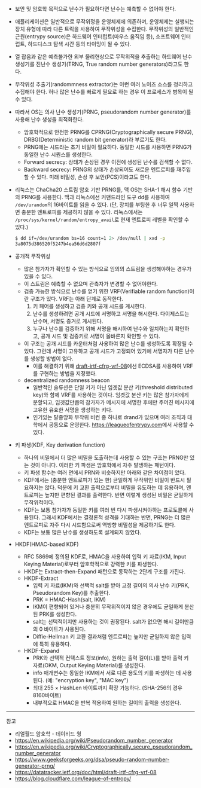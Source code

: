 
- 보안 및 암호학 목적으로 난수가 필요하다면 난수는 예측할 수 없어야 한다.
- 애플리케이션은 일반적으로 무작위정을 운영체제에 의존하며, 운영체제는 실행되는 장치 유형에 따라 다른 트릭을 사용하여 무작위성을 수집한다. 무작위성의 일반적인 근원(entrypy source)은 하드웨어 인터럽트(마우스 움직임 등), 소프트웨어 인터럽트, 하드디스크 탐색 시간 등의 타이밍이 될 수 있다.
- 열 잡음과 같은 예측불가한 외부 물리현상으로 무작위적을 추출하는 하드웨어 난수 생성기를 진난수 생성기(TRNG, True random number generators)라고도 한다.
- 무작위성 추출기(randommness extractor)는 이런 여러 노이즈 소스를 정리하고 수집해야 한다. 허나 많은 난수를 빠르게 필요로 하는 경우 이 프로세스가 병목이 될 수 있다.

- 따라서 OS는 의사 난수 생성기(PRNG, pseudorandom number generator)를 사용해 난수 생성을 최적화한다.
  - 암호학적으로 안전한 PRNG를 CPRNG(Cryptographically secure PRNG), DRBG(Deterministic random bit generator)라 부르기도 한다.
  - PRNG에는 시드라는 초기 비밀이 필요하다. 동일한 시드를 사용하면 PRNG가 동일한 난수 시퀀스를 생성한다.
  - Forward secrecy: 상태가 손상된 경우 이전에 생성된 난수를 검색할 수 없다.
  - Backward secrecy: PRNG의 상태가 손상되어도 새로운 엔트로피를 재주입할 수 있다. 미래 비밀성, 손상 후 보안(PCS)이라고도 한다.

- 리눅스는 ChaCha20 스트림 암호 기반 PRNG를, 맥 OS는 SHA-1 해시 함수 기반의 PRNG를 사용한다. 맥과 리눅스에선 커맨드라인 도구 dd를 사용하여 `/dev/urandom`의 16바이트를 읽을 수 있다. (단, 장치를 부팅한 후 너무 일찍 사용하면 충분한 엔트로피를 제공하지 않을 수 있다. 리눅스에서는 `/proc/sys/kernel/random/entropy_avail`로 현재 엔트로피 레벨을 확인할 수 있다.)

  ```sh
  $ dd if=/dev/urandom bs=16 count=1 2> /dev/null | xxd -p
  3a8075d386520f5247b4ea56d6d2807f
  ```

- 공개적 무작위성
  - 많은 참가자가 확인할 수 있는 방식으로 임의의 스트림을 생성해야하는 경우가 있을 수 있다.
  - 이 스트림은 예측할 수 없으며 관측자가 변경할 수 없어야한다.
  - 검증 가능한 방식으로 난수를 얻기 위한 VRF(Verifiable random function)이란 구조가 있다. VRF는 아래 단계로 동작한다.
    1. 키 페어를 생성하고 검증 키와 공개 시드를 게시한다.
    2. 난수를 생성하려면 공개 시드에 서명하고 서명을 해시한다. 다이제스트는 난수며, 서명도 증거로 게시된다.
    3. 누구나 난수를 검증하기 위해 서명을 해시하여 난수와 일치하는지 확인하고, 공개 시드 및 검증키로 서명이 올바른지 확인할 수 있다.
  - 이 구조는 공개 시드를 카운터처럼 사용하여 많은 난수를 생성하도록 확장될 수 있다. 그런데 서명이 고유하고 공개 시드가 고정되어 있기에 서명자가 다른 난수를 생성할 방법이 없다.
    - 이를 해결하기 위해 [draft-irtf-cfrg-vrf-08](https://tools.ietf.org/html/draft-irtf-cfrg-vrf-08)에선 ECDSA를 사용하여 VRF를 구현하는 방법을 지정했다.
  - decentralized randomness beacon
    - 일반적인 솔류션은 단일 키가 아닌 임곗값 분산 키(threshold distributed key)와 함께 VRF를 사용하는 것이다. 임곗값 분산 키는 많은 참가자에게 분할되고, 임곗값만큼의 참가자가 메시지에 서명한 후에만 주어진 메시지에 고유한 유효한 서명을 생성하는 키다.
    - 인기있는 탈중앙화 무작위 비컨 중 하나로 drand가 있으며 여러 조직과 대학에서 공동으로 운영한다. <https://leagueofentrypy.com>에서 사용할 수 있다.

- 키 파생(KDF, Key derivation function)
  - 하나의 비밀에서 더 많은 비밀을 도출하는데 사용할 수 있는 구조는 PRNG만 있는 것이 아니다. 이러한 키 파생은 암호학에서 자주 발생하는 패턴이다.
  - 키 파생 함수는 여러 면에서 PRN와 비슷하지만 아래와 같은 차이점이 았다.
  - KDF에서는 (충분한 엔트로피가 있는 한) 균일하게 무작위인 비밀이 반드시 필요하지는 않다. 덕분에 키 교환 출력으로부터 비밀을 유도하는 데 유용하며, 엔트로피는 높지만 편향된 결과를 출력한다. 반면 이렇게 생성된 비밀은 균일하게 무작위적이다.
  - KDF는 보통 참가자가 동일한 키를 여러 번 다시 파생시켜야하는 프로토콜에 사용된다. 그래서 KDF에서는 결정론적 성격을 기대하는 반면, PRNG는 더 많은 엔트로피로 자주 다시 시드함으로써 역방향 비밀성을 제공하기도 한다.
  - KDF는 보통 많은 난수를 생성하도록 설계되지 않았다.

- HKDF(HMAC-based KDF)
  - RFC 5869에 정의된 KDF로, HMAC을 사용하여 입력 키 자료(IKM, Input Keying Material)로부터 암호학적으로 강력한 키를 파생한다.
  - HKDF는 Extract-then-Expand 패턴으로 동작하는 2단계 구조를 가진다.
  - HKDF-Extract
    - 입력 키 자료(IKM)와 선택적 salt를 받아 고정 길이의 의사 난수 키(PRK, Pseudorandom Key)를 추출한다.
    - PRK = HMAC-Hash(salt, IKM)
    - IKM이 편향되어 있거나 충분히 무작위적이지 않은 경우에도 균일하게 분산된 PRK를 생성한다.
    - salt는 선택적이지만 사용하는 것이 권장된다. salt가 없으면 해시 길이만큼의 0 바이트가 사용된다.
    - Diffie-Hellman 키 교환 결과처럼 엔트로피는 높지만 균일하지 않은 입력에 특히 유용하다.
  - HKDF-Expand
    - PRK와 선택적 컨텍스트 정보(info), 원하는 출력 길이(L)를 받아 출력 키 자료(OKM, Output Keying Material)를 생성한다.
    - info 매개변수는 동일한 IKM에서 서로 다른 용도의 키를 파생하는 데 사용된다. (예: "encryption key", "MAC key")
    - 최대 255 × HashLen 바이트까지 확장 가능하다. (SHA-256의 경우 8160바이트)
    - 내부적으로 HMAC을 반복 적용하여 원하는 길이의 출력을 생성한다.

---
참고

- 리얼월드 암호학 - 데이비드 웡
- <https://en.wikipedia.org/wiki/Pseudorandom_number_generator>
- <https://en.wikipedia.org/wiki/Cryptographically_secure_pseudorandom_number_generator>
- <https://www.geeksforgeeks.org/dsa/pseudo-random-number-generator-prng/>
- <https://datatracker.ietf.org/doc/html/draft-irtf-cfrg-vrf-08>
- <https://blog.cloudflare.com/league-of-entropy/>

